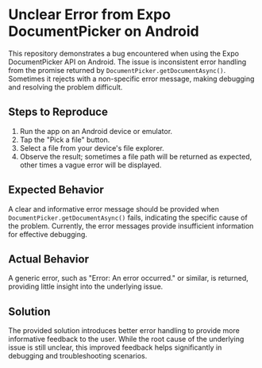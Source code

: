 # Unclear Error from Expo DocumentPicker on Android

This repository demonstrates a bug encountered when using the Expo DocumentPicker API on Android.  The issue is inconsistent error handling from the promise returned by `DocumentPicker.getDocumentAsync()`.  Sometimes it rejects with a non-specific error message, making debugging and resolving the problem difficult.

## Steps to Reproduce

1. Run the app on an Android device or emulator.
2. Tap the "Pick a file" button.
3. Select a file from your device's file explorer.
4. Observe the result; sometimes a file path will be returned as expected, other times a vague error will be displayed.

## Expected Behavior

A clear and informative error message should be provided when `DocumentPicker.getDocumentAsync()` fails, indicating the specific cause of the problem.  Currently, the error messages provide insufficient information for effective debugging.

## Actual Behavior

A generic error, such as "Error: An error occurred." or similar, is returned, providing little insight into the underlying issue.

## Solution

The provided solution introduces better error handling to provide more informative feedback to the user. While the root cause of the underlying issue is still unclear, this improved feedback helps significantly in debugging and troubleshooting scenarios.